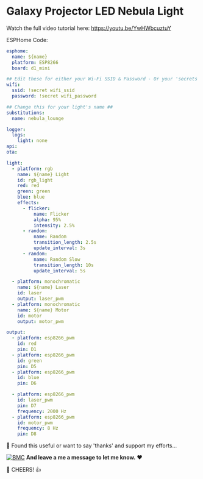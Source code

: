 # Galaxy Projector LED Nebula Light

Watch the full video tutorial here: https://youtu.be/YwHWbcuztuY



ESPHome Code:
```yaml
esphome:
  name: ${name}
  platform: ESP8266
  board: d1_mini

## Edit these for either your Wi-Fi SSID & Password - Or your 'secrets' entries ##
wifi:
  ssid: !secret wifi_ssid 
  password: !secret wifi_password

## Change this for your light's name ##
substitutions:
  name: nebula_lounge

logger:
  logs:
    light: none
api:
ota:

light:
  - platform: rgb
    name: ${name} Light
    id: rgb_light
    red: red
    green: green
    blue: blue
    effects:
      - flicker:
          name: Flicker
          alpha: 95%
          intensity: 2.5%
      - random:
          name: Random
          transition_length: 2.5s
          update_interval: 3s
      - random:
          name: Random Slow
          transition_length: 10s
          update_interval: 5s

  - platform: monochromatic
    name: ${name} Laser
    id: laser
    output: laser_pwm
  - platform: monochromatic
    name: ${name} Motor
    id: motor
    output: motor_pwm

output:
  - platform: esp8266_pwm
    id: red
    pin: D1
  - platform: esp8266_pwm
    id: green
    pin: D5
  - platform: esp8266_pwm
    id: blue
    pin: D6

  - platform: esp8266_pwm
    id: laser_pwm
    pin: D7
    frequency: 2000 Hz
  - platform: esp8266_pwm
    id: motor_pwm
    frequency: 8 Hz
    pin: D8
```

🎁 Found this useful or want to say 'thanks' and support my efforts...

[![BMC](https://www.buymeacoffee.com/assets/img/custom_images/white_img.png)](https://www.buymeacoffee.com/3ative) **And leave a me a message to let me know.**  ❤

🍺 CHEERS! 👍

